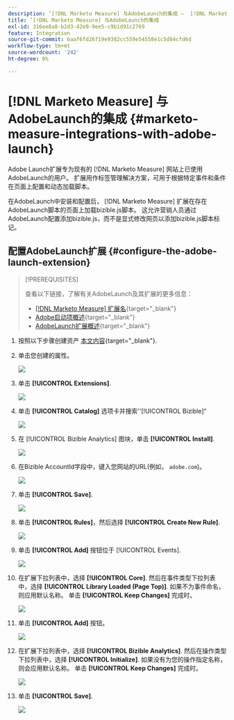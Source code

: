 ```yaml
---
description: ’[!DNL Marketo Measure] 与AdobeLaunch的集成 —  [!DNL Marketo Measure]’
title: ’[!DNL Marketo Measure] 与AdobeLaunch的集成
exl-id: 316ee8a8-b2d3-42e9-9ee5-c9b1d91c2769
feature: Integration
source-git-commit: 6aaf6fd26f19e9382cc559e54558e1c5d84cfd6d
workflow-type: tm+mt
source-wordcount: '242'
ht-degree: 0%

---
```


# [!DNL Marketo Measure] 与AdobeLaunch的集成 {#marketo-measure-integrations-with-adobe-launch}

Adobe Launch扩展专为现有的 [!DNL Marketo Measure] 网站上已使用AdobeLaunch的用户。 扩展用作标签管理解决方案，可用于根据特定事件和条件在页面上配置和动态加载脚本。

在AdobeLaunch中安装和配置后， [!DNL Marketo Measure] 扩展在存在AdobeLaunch脚本的页面上加载bizible.js脚本。 这允许营销人员通过AdobeLaunch配置添加bizible.js，而不是显式修改网页以添加bizible.js脚本标记。

## 配置AdobeLaunch扩展 {#configure-the-adobe-launch-extension}

>[!PREREQUISITES]
>
>查看以下链接，了解有关AdobeLaunch及其扩展的更多信息：
>
>* [[!DNL Marketo Measure] 扩展名](https://experienceleague.adobe.com/docs/experience-platform/destinations/catalog/email/bizible.html#catalog){target="_blank"}
>* [Adobe启动项概述](https://experienceleague.adobe.com/docs/platform-learn/implement-in-websites/overview.html){target="_blank"}
>* [AdobeLaunch扩展概述](https://experienceleague.adobe.com/docs/experience-platform/tags/extension-dev/overview.html){target="_blank"}

1. 按照以下步骤创建资产 [本文内容](https://experienceleague.adobe.com/docs/platform-learn/implement-in-websites/configure-tags/create-a-property.html#go-to-the-data-collection-interface){target="_blank"}.

1. 单击您创建的属性。

   ![](assets/marketo-measure-integrations-with-adobe-launch-1.png)

1. 单击 **[!UICONTROL Extensions]**.

   ![](assets/marketo-measure-integrations-with-adobe-launch-2.png)

1. 单击 **[!UICONTROL Catalog]** 选项卡并搜索&#39;&#39;[!UICONTROL Bizible]“

   ![](assets/marketo-measure-integrations-with-adobe-launch-3.png)

1. 在 [!UICONTROL Bizible Analytics] 图块，单击 **[!UICONTROL Install]**.

   ![](assets/marketo-measure-integrations-with-adobe-launch-4.png)

1. 在Bizible AccountId字段中，键入您网站的URL(例如， `adobe.com`)。

   ![](assets/marketo-measure-integrations-with-adobe-launch-5.png)

1. 单击 **[!UICONTROL Save]**.

   ![](assets/marketo-measure-integrations-with-adobe-launch-6.png)

1. 单击 **[!UICONTROL Rules]**，然后选择 **[!UICONTROL Create New Rule]**.

   ![](assets/marketo-measure-integrations-with-adobe-launch-7.png)

1. 单击 **[!UICONTROL Add]** 按钮位于 [!UICONTROL Events].

   ![](assets/marketo-measure-integrations-with-adobe-launch-8.png)

1. 在扩展下拉列表中，选择 **[!UICONTROL Core]**. 然后在事件类型下拉列表中，选择 **[!UICONTROL Library Loaded (Page Top)]**. 如果不为事件命名，则应用默认名称。 单击 **[!UICONTROL Keep Changes]** 完成时。

   ![](assets/marketo-measure-integrations-with-adobe-launch-9.png)

1. 单击 **[!UICONTROL Add]** 按钮。

   ![](assets/marketo-measure-integrations-with-adobe-launch-10.png)

1. 在扩展下拉列表中，选择 **[!UICONTROL Bizible Analytics]**. 然后在操作类型下拉列表中，选择 **[!UICONTROL Initialize]**. 如果没有为您的操作指定名称，则会应用默认名称。 单击 **[!UICONTROL Keep Changes]** 完成时。

   ![](assets/marketo-measure-integrations-with-adobe-launch-11.png)

1. 单击 **[!UICONTROL Save]**.

   ![](assets/marketo-measure-integrations-with-adobe-launch-12.png)

